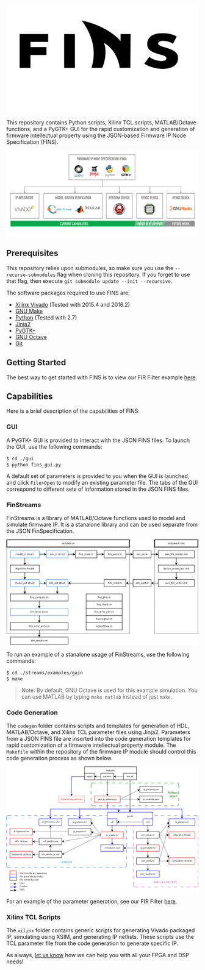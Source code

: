 ![Geon Technologies FINS](./gui/fins_logo.png "Geon Technologies FINS")

This repository contains Python scripts, Xilinx TCL scripts, MATLAB/Octave functions, and a PyGTK+ GUI for the rapid customization and generation of firmware intellectual property using the JSON-based Firmware IP Node Specification (FINS).

![FINS Overview](./docs/fins_overview.png "FINS Overview")

## Prerequisites

This repository relies upon submodules, so make sure you use the `--recurse-submodules` flag when cloning this repository. If you forget to use that flag, then execute `git submodule update --init --recursive`.

The software packages required to use FINS are:
 * [Xilinx Vivado](https://www.xilinx.com/products/design-tools/vivado.html) (Tested with 2015.4 and 2016.2)
 * [GNU Make](https://www.gnu.org/software/make/)
 * [Python](https://www.python.org/) (Tested with 2.7)
 * [Jinja2](http://jinja.pocoo.org/)
 * [PyGTK+](http://www.pygtk.org/)
 * [GNU Octave](https://www.gnu.org/software/octave/)
 * [Git](https://git-scm.com/)

## Getting Started

The best way to get started with FINS is to view our FIR Filter example [here](https://curiosity.office.geontech.com/firmware/fir_filter).

## Capabilities

Here is a brief description of the capabilities of FINS:

### GUI

A PyGTK+ GUI is provided to interact with the JSON FINS files. To launch the GUI, use the following commands:

    $ cd ./gui
    $ python fins_gui.py

A default set of parameters is provided to you when the GUI is launched, and click `File>Open` to modify an existing parameter file. The tabs of the GUI correspond to different sets of information stored in the JSON FINS files.

### FinStreams

FinStreams is a library of MATLAB/Octave functions used to model and simulate firmware IP. It is a stanalone library and can be used separate from the JSON FinSpecification.

![FinStreams](./streams/documentation/finstreams.png "FinStreams")

To run an example of a stanalone usage of FinStreams, use the following commands:

    $ cd ./streams/examples/gain
    $ make

> Note: By default, GNU Octave is used for this example simulation. You can use MATLAB by typing `make matlab` instead of just `make`.

### Code Generation

The `codegen` folder contains scripts and templates for generation of HDL, MATLAB/Octave, and Xilinx TCL parameter files using Jinja2. Parameters from a JSON FINS file are inserted into the code generation templates for rapid customization of a firmware intellectual property module. The `Makefile` within the repository of the firmware IP module should control this code generation process as shown below.

![FINS Detail](./docs/fins_detail.png "FINS Detail")

For an example of the parameter generation, see our FIR Filter [here](https://github.com/Geontech/fir_filter.git).

### Xilinx TCL Scripts

The `xilinx` folder contains generic scripts for generating Vivado packaged IP, simulating using XSIM, and generating IP netlists. These scripts use the TCL parameter file from the code generation to generate specific IP.


As always, [let us know](https://geontech.com/contact-us/) how we can help you with all your FPGA and DSP needs!
